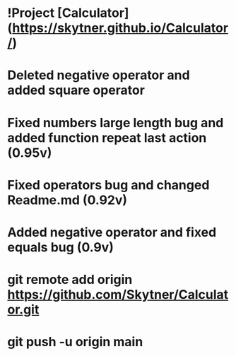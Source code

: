 # !Project [Calculator] (https://skytner.github.io/Calculator/)
# Deleted negative operator and added square operator
# Fixed numbers large length bug and added function repeat last action (0.95v)
# Fixed operators bug and changed Readme.md (0.92v)
# Added negative operator and fixed equals bug (0.9v)
# git remote add origin https://github.com/Skytner/Calculator.git
# git push -u origin main
